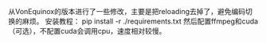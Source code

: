 从VonEquinox的版本进行了一些修改，主要是把reloading去掉了，避免编码切换的麻烦。
安装教程：
pip install -r ./requirements.txt
然后配置ffmpeg和cuda（可选），不配置cuda会调用cpu，速度相对较慢。
